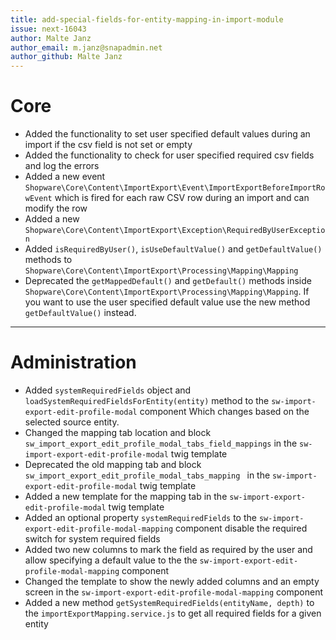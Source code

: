 ```yaml
---
title: add-special-fields-for-entity-mapping-in-import-module
issue: next-16043
author: Malte Janz
author_email: m.janz@snapadmin.net 
author_github: Malte Janz
---
```

# Core
* Added the functionality to set user specified default values during an import if the csv field is not set or empty
* Added the functionality to check for user specified required csv fields and log the errors
* Added a new event `Shopware\Core\Content\ImportExport\Event\ImportExportBeforeImportRowEvent` which is fired for each raw CSV row during an import and can modify the row
* Added a new `Shopware\Core\Content\ImportExport\Exception\RequiredByUserException`
* Added `isRequiredByUser()`, `isUseDefaultValue()` and `getDefaultValue()` methods to `Shopware\Core\Content\ImportExport\Processing\Mapping\Mapping`
* Deprecated the `getMappedDefault()` and `getDefault()` methods inside `Shopware\Core\Content\ImportExport\Processing\Mapping\Mapping`.
  If you want to use the user specified default value use the new method `getDefaultValue()` instead.

___
# Administration
* Added `systemRequiredFields` object and `loadSystemRequiredFieldsForEntity(entity)` method to the `sw-import-export-edit-profile-modal` component
  Which changes based on the selected source entity.
* Changed the mapping tab location and block `sw_import_export_edit_profile_modal_tabs_field_mappings` in the `sw-import-export-edit-profile-modal` twig template
* Deprecated the old mapping tab and block `sw_import_export_edit_profile_modal_tabs_mapping ` in the `sw-import-export-edit-profile-modal` twig template
* Added a new template for the mapping tab in the `sw-import-export-edit-profile-modal` twig template
* Added an optional property `systemRequiredFields` to the `sw-import-export-edit-profile-modal-mapping` component disable the required switch for system required fields
* Added two new columns to mark the field as required by the user and allow specifying a default value to the the `sw-import-export-edit-profile-modal-mapping` component
* Changed the template to show the newly added columns and an empty screen in the `sw-import-export-edit-profile-modal-mapping` component
* Added a new method `getSystemRequiredFields(entityName, depth)` to the `importExportMapping.service.js` to get all required fields for a given entity
